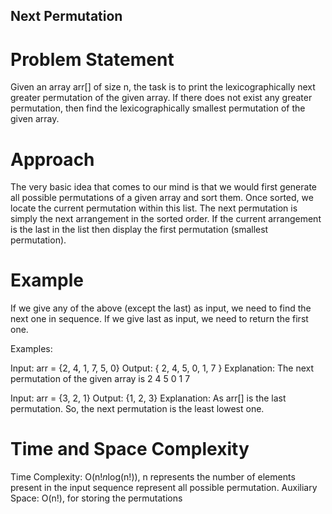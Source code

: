 ## Next Permutation

# Problem Statement
Given an array arr[] of size n, the task is to print the lexicographically next greater permutation of the given array. If there does not exist any greater permutation, then find the lexicographically smallest permutation of the given array.

# Approach
The very basic idea that comes to our mind is that we would first generate all possible permutations of a given array and sort them. Once sorted, we locate the current permutation within this list. The next permutation is simply the next arrangement in the sorted order. If the current arrangement is the last in the list then display the first permutation (smallest permutation).

# Example
If we give any of the above (except the last) as input, we need to find the next one in sequence. If we give last as input, we need to return the first one.

Examples:

Input: arr = {2, 4, 1, 7, 5, 0}
Output: { 2, 4, 5, 0, 1, 7 }
Explanation: The next permutation of the given array is 2 4 5 0 1 7


Input: arr = {3, 2, 1}
Output: {1, 2, 3}
Explanation: As arr[] is the last permutation. So, the next permutation is the  least lowest one.

# Time and Space Complexity
Time Complexity: O(n!*n*log(n!)), n represents the number of elements present in the input sequence represent all possible permutation.
Auxiliary Space: O(n!), for storing the permutations